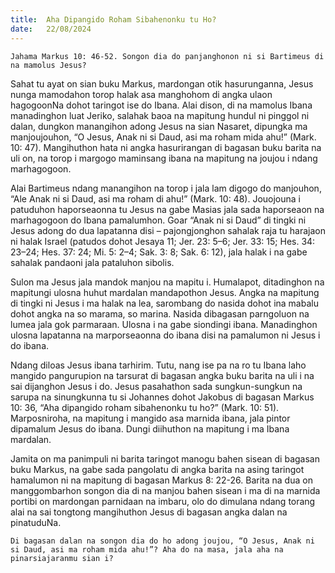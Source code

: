 ```yaml
---
title:  Aha Dipangido Roham Sibahenonku tu Ho?
date:   22/08/2024
---
```


`Jahama Markus 10: 46-52. Songon dia do panjanghonon ni si Bartimeus di na mamolus Jesus?`

Sahat tu ayat on sian buku Markus, mardongan otik hasurunganna, Jesus nunga mamodahon torop halak asa manghohom di angka ulaon hagogoonNa dohot taringot ise do Ibana. Alai dison, di na mamolus Ibana manadinghon luat Jeriko, salahak baoa na mapitung hundul ni pinggol ni dalan, dungkon manangihon adong Jesus na sian Nasaret, dipungka ma manjoujouhon, “O Jesus, Anak ni si Daud, asi ma roham mida ahu!” (Mark. 10: 47). Mangihuthon hata ni angka hasurirangan di bagasan buku barita na uli on, na torop i margogo maminsang ibana na mapitung na joujou i ndang marhagogoon.

Alai Bartimeus ndang manangihon na torop i jala lam digogo do manjouhon, “Ale Anak ni si Daud, asi ma roham di ahu!” (Mark. 10: 48). Jouojouna i patuduhon haporseaonna tu Jesus na gabe Masias jala sada haporseaon na marhagogoon do Ibana pamalumhon. Goar “Anak ni si Daud” di tingki ni Jesus adong do dua lapatanna disi – pajongjonghon sahalak raja tu harajaon ni halak Israel (patudos dohot Jesaya 11; Jer. 23: 5–6; Jer. 33: 15; Hes. 34: 23–24; Hes. 37: 24; Mi. 5: 2–4; Sak. 3: 8; Sak. 6: 12), jala halak i na gabe sahalak pandaoni jala pataluhon sibolis.

Sulon ma Jesus jala mandok manjou na mapitu i. Humalapot, ditadinghon na mapitungi ulosna huhut mardalan mandapothon Jesus. Angka na mapitung di tingki ni Jesus i ma halak na lea, sarombang do nasida dohot ina mabalu dohot angka na so marama, so marina. Nasida dibagasan parngoluon na lumea jala gok parmaraan. Ulosna i na gabe siondingi ibana. Manadinghon ulosna lapatanna na marporseaonna do ibana disi na pamalumon ni Jesus i do ibana.

Ndang diloas Jesus ibana tarhirim. Tutu, nang ise pa na ro tu Ibana laho mangido pangurupion na tarsurat di bagasan angka buku barita na uli i na sai dijanghon Jesus i do. Jesus pasahathon sada sungkun-sungkun na sarupa na sinungkunna tu si Johannes dohot Jakobus di bagasan Markus 10: 36, “Aha dipangido roham sibahenonku tu ho?” (Mark. 10: 51). Marposniroha, na mapitung i mangido asa marnida ibana, jala pintor dipamalum Jesus do ibana. Dungi diihuthon na mapitung i ma Ibana mardalan.

Jamita on ma panimpuli ni barita taringot manogu bahen sisean di bagasan buku Markus, na gabe sada pangolatu di angka barita na asing taringot hamalumon ni na mapitung di bagasan Markus 8: 22-26. Barita na dua on manggombarhon songon dia di na manjou bahen sisean i ma di na marnida portibi on mardongan parnidaan na imbaru, olo do dimulana ndang torang alai na sai tongtong mangihuthon Jesus di bagasan angka dalan na pinatuduNa.

`Di bagasan dalan na songon dia do ho adong joujou, “O Jesus, Anak ni si Daud, asi ma roham mida ahu!”? Aha do na masa, jala aha na pinarsiajaranmu sian i?`